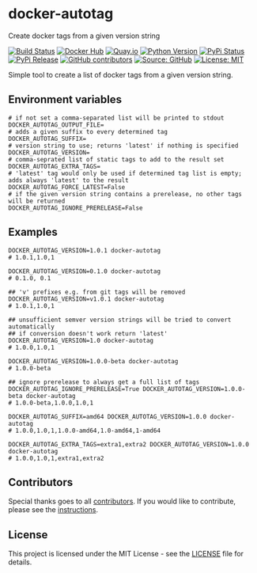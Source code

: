 # docker-autotag

Create docker tags from a given version string

[![Build Status](https://img.shields.io/drone/build/thegeeklab/docker-autotag?logo=drone)](https://drone.thegeeklab.de/thegeeklab/docker-autotag)
[![Docker Hub](https://img.shields.io/badge/dockerhub-latest-blue.svg?logo=docker&logoColor=white)](https://hub.docker.com/r/thegeeklab/docker-autotag)
[![Quay.io](https://img.shields.io/badge/quay-latest-blue.svg?logo=docker&logoColor=white)](https://quay.io/repository/thegeeklab/docker-autotag)
[![Python Version](https://img.shields.io/pypi/pyversions/docker-autotag.svg)](https://pypi.org/project/docker-autotag/)
[![PyPi Status](https://img.shields.io/pypi/status/docker-autotag.svg)](https://pypi.org/project/docker-autotag/)
[![PyPi Release](https://img.shields.io/pypi/v/docker-autotag.svg)](https://pypi.org/project/docker-autotag/)
[![GitHub contributors](https://img.shields.io/github/contributors/thegeeklab/docker-autotag)](https://github.com/thegeeklab/docker-autotag/graphs/contributors)
[![Source: GitHub](https://img.shields.io/badge/source-github-blue.svg?logo=github&logoColor=white)](https://github.com/thegeeklab/docker-autotag)
[![License: MIT](https://img.shields.io/github/license/thegeeklab/docker-autotag)](https://github.com/thegeeklab/docker-autotag/blob/main/LICENSE)

Simple tool to create a list of docker tags from a given version string.

## Environment variables

```Shell
# if not set a comma-separated list will be printed to stdout
DOCKER_AUTOTAG_OUTPUT_FILE=
# adds a given suffix to every determined tag
DOCKER_AUTOTAG_SUFFIX=
# version string to use; returns 'latest' if nothing is specified
DOCKER_AUTOTAG_VERSION=
# comma-seprated list of static tags to add to the result set
DOCKER_AUTOTAG_EXTRA_TAGS=
# 'latest' tag would only be used if determined tag list is empty; adds always 'latest' to the result
DOCKER_AUTOTAG_FORCE_LATEST=False
# if the given version string contains a prerelease, no other tags will be returned
DOCKER_AUTOTAG_IGNORE_PRERELEASE=False
```

## Examples

```Shell
DOCKER_AUTOTAG_VERSION=1.0.1 docker-autotag
# 1.0.1,1.0,1

DOCKER_AUTOTAG_VERSION=0.1.0 docker-autotag
# 0.1.0, 0.1

## 'v' prefixes e.g. from git tags will be removed
DOCKER_AUTOTAG_VERSION=v1.0.1 docker-autotag
# 1.0.1,1.0,1

## unsufficient semver version strings will be tried to convert automatically
## if conversion doesn't work return 'latest'
DOCKER_AUTOTAG_VERSION=1.0 docker-autotag
# 1.0.0,1.0,1

DOCKER_AUTOTAG_VERSION=1.0.0-beta docker-autotag
# 1.0.0-beta

## ignore prerelease to always get a full list of tags
DOCKER_AUTOTAG_IGNORE_PRERELEASE=True DOCKER_AUTOTAG_VERSION=1.0.0-beta docker-autotag
# 1.0.0-beta,1.0.0,1.0,1

DOCKER_AUTOTAG_SUFFIX=amd64 DOCKER_AUTOTAG_VERSION=1.0.0 docker-autotag
# 1.0.0,1.0,1,1.0.0-amd64,1.0-amd64,1-amd64

DOCKER_AUTOTAG_EXTRA_TAGS=extra1,extra2 DOCKER_AUTOTAG_VERSION=1.0.0 docker-autotag
# 1.0.0,1.0,1,extra1,extra2
```

## Contributors

Special thanks goes to all [contributors](https://github.com/thegeeklab/docker-autotag/graphs/contributors). If you would like to contribute,
please see the [instructions](https://github.com/thegeeklab/docker-autotag/blob/main/CONTRIBUTING.md).

## License

This project is licensed under the MIT License - see the [LICENSE](https://github.com/thegeeklab/docker-autotag/blob/main/LICENSE) file for details.

